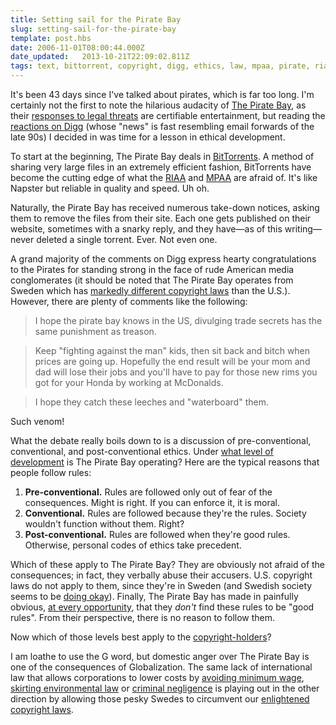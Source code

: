```yaml
---
title: Setting sail for the Pirate Bay
slug: setting-sail-for-the-pirate-bay
template: post.hbs
date: 2006-11-01T08:00:44.000Z
date_updated:   2013-10-21T22:09:02.811Z
tags: text, bittorrent, copyright, digg, ethics, law, mpaa, pirate, riaa
---
```


It's been 43 days since I've talked about pirates, which is far too long. I'm certainly not the first to note the hilarious audacity of <a href="http://thepiratebay.org/" title="ThePirateBay.org">The Pirate Bay</a>, as their <a href="http://thepiratebay.org/legal" title="Legal threats?">responses to legal threats</a> are certifiable entertainment, but reading the <a href="http://digg.com/apple/Apple_Letter_to_Pirate_bay_and_the_reply" title="'Apple Letter to Pirate Bay and the reply' on Digg">reactions on Digg</a> (whose "news" is fast resembling email forwards of the late 90s) I decided in was time for a lesson in ethical development.<!--more-->

To start at the beginning, The Pirate Bay deals in <a href="http://en.wikipedia.org/wiki/Bit_torrent" title="BitTorrent on Wikipedia">BitTorrents</a>. A method of sharing very large files in an extremely efficient fashion, BitTorrents have become the cutting edge of what the <a href="http://www.riaa.com/default.asp" title="RIAA.com">RIAA</a> and <a href="http://www.mpaa.org/" title="MPAA.org">MPAA</a> are afraid of. It's like Napster but reliable in quality and speed. Uh oh.

Naturally, the Pirate Bay has received numerous take-down notices, asking them to remove the files from their site. Each one gets published on their website, sometimes with a snarky reply, and they have&mdash;as of this writing&mdash;never deleted a single torrent. Ever. Not even one.

A grand majority of the comments on Digg express hearty congratulations to the Pirates for standing strong in the face of rude American media conglomerates (it should be noted that The Pirate Bay operates from Sweden which has <a href="http://www.wired.com/news/technology/0,70358-0.html" title="'Pirate Bay: Here to stay' on Wired">markedly different copyright laws</a> than the U.S.). However, there are plenty of comments like the following:
<blockquote>I hope the pirate bay knows in the US, divulging trade secrets has the same punishment as treason.</blockquote>
<blockquote>Keep "fighting against the man" kids, then sit back and bitch when prices are going up. Hopefully the end result will be your mom and dad will lose their jobs and you'll have to pay for those new rims you got for your Honda by working at McDonalds.</blockquote>
<blockquote>I hope they catch these leeches and "waterboard" them.</blockquote>

Such venom!

What the debate really boils down to is a discussion of pre-conventional, conventional, and post-conventional ethics. Under <a href="http://caae.phil.cmu.edu/Cavalier/80130/part2/Kohl_Gilligan.html" title="My old college philosophy professor has a handy guide">what level of development</a> is The Pirate Bay operating? Here are the typical reasons that people follow rules:
<ol>
<li><strong>Pre-conventional.</strong> Rules are followed only out of fear of the consequences. Might is right. If you can enforce it, it is moral.</li>
<li><strong>Conventional.</strong> Rules are followed because they're the rules. Society wouldn't function without them. Right?</li>
<li><strong>Post-conventional.</strong> Rules are followed when they're good rules. Otherwise, personal codes of ethics take precedent.</li>
</ol>

Which of these apply to The Pirate Bay? They are obviously not afraid of the consequences; in fact, they verbally abuse their accusers. U.S. copyright laws do not apply to them, since they're in Sweden (and Swedish society seems to be <a href="http://www.thelocal.se/5365/20061031/" title="'Sweden's kids bask in wealth' on The Local">doing okay</a>). Finally, The Pirate Bay has made in painfully obvious, <a href="http://www.piratbyran.org/" title="Piratbyrån, an anti-copyright advocacy group">at every opportunity</a>, that they <em>don't</em> find these rules to be "good rules". From their perspective, there is no reason to follow them.

Now which of those levels best apply to the <a href="http://www.undergroundfiles.com/ur.html" title="UR vs. Sony/BMG">copyright-holders</a>?

I am loathe to use the G word, but domestic anger over The Pirate Bay is one of the consequences of Globalization. The same lack of international law that allows corporations to lower costs by <a href="http://www.coopamerica.org/programs/sweatshops/scorecard.cfm" title="Co-op America's Sweatshop Scorecard">avoiding minimum wage</a>, <a href="http://www.commondreams.org/headlines03/0901-02.htm" title="'Controversy for U.S. Firms' Energy Plants in Mexico' on Common Dream">skirting environmental law</a> or <a href="http://www.bhopal.org/whathappened.html" title="What happened in Bhopal?">criminal negligence</a> is playing out in the other direction by allowing those pesky Swedes to circumvent our <a href="http://en.wikipedia.org/wiki/Sonny_Bono_Copyright_Term_Extension_Act" title="Sonny Bono Copyright Term Extension Act on Wikipedia">enlightened copyright laws</a>.
